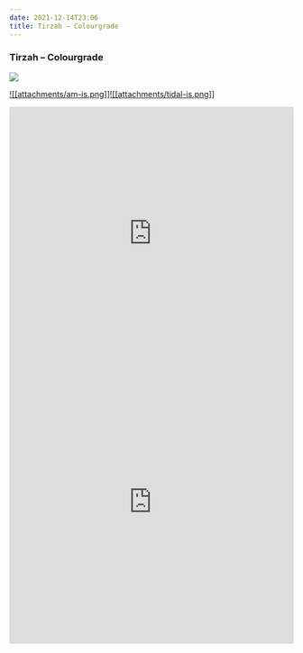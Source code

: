 ```yaml
---
date: 2021-12-14T23:06
title: Tirzah – Colourgrade
---
```

### Tirzah – Colourgrade
[![](https://img.discogs.com/vlJR0ktieboz87b5HNbyTlJwPN8=/fit-in/600x600/filters:strip_icc():format(jpeg):mode_rgb():quality(90)/discogs-images/R-20431264-1633074998-5928.jpeg.jpg)][1] 

[1]: https://www.discogs.com/release/20431264
[2]: https://music.apple.com/us/album/1572300366
[3]: https://listen.tidal.com/album/198384135

[![[attachments/am-is.png]]][2][![[attachments/tidal-is.png]]][3]

<iframe allow="autoplay *; encrypted-media *; fullscreen *" frameborder="0" height="450" style="width:100%;max-width:660px;overflow:hidden;background:transparent;" sandbox="allow-forms allow-popups allow-same-origin allow-scripts allow-storage-access-by-user-activation allow-top-navigation-by-user-activation" src="https://embed.music.apple.com/us/album/turn-blue/1572300366"></iframe>
<div style="position: relative; padding-bottom: 100%; height: 0; overflow: hidden; max-width: 100%;"><iframe src="https://embed.tidal.com/albums/198384135?layout=gridify" frameborder= "0" allowfullscreen style="position: absolute; top: 0; left: 0; width: 100%; height: 1px; min-height: 100%; margin: 0 auto;"></iframe></div>